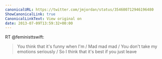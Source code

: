 ```yaml
---
canonicalURL: https://twitter.com/jmjordan/status/354600712946196480
ShowCanonicalLink: true
CanonicalLinkText: View original on
date: 2013-07-09T13:59:32+00:00
---
```

RT @feministtswift:
> You think that it's funny when I'm / Mad mad mad / You don't take my emotions seriously / So I think that it's best if you just leave